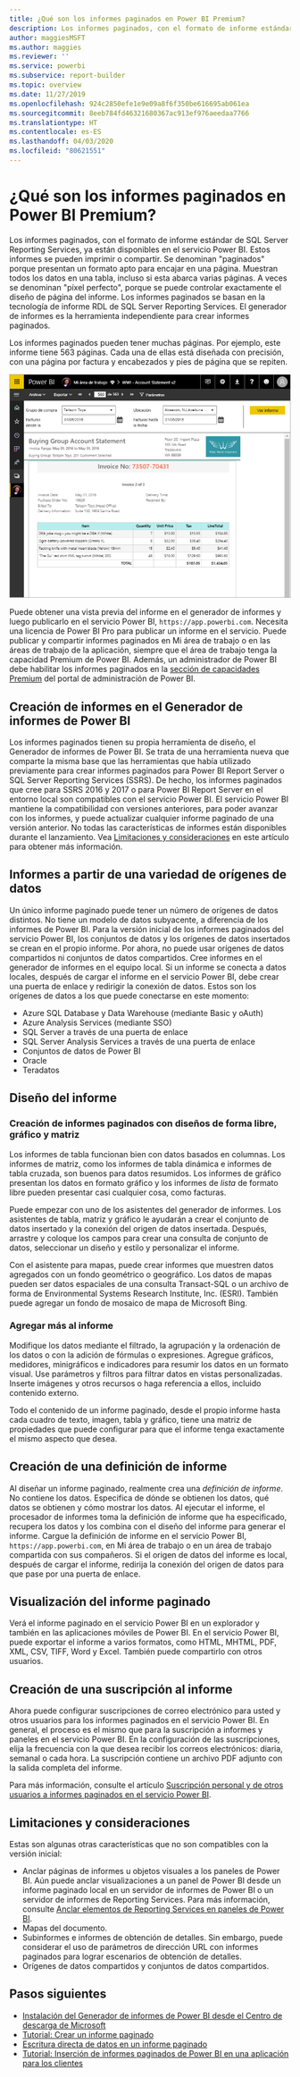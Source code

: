 ```yaml
---
title: ¿Qué son los informes paginados en Power BI Premium?
description: Los informes paginados, con el formato de informe estándar de SQL Server Reporting Services, ya están disponibles en el servicio Power BI. Estos informes se pueden imprimir o compartir. Puede controlar el diseño del informe totalmente. Muestran todos los datos en una tabla, por ejemplo, incluso si la tabla abarca varias páginas.
author: maggiesMSFT
ms.author: maggies
ms.reviewer: ''
ms.service: powerbi
ms.subservice: report-builder
ms.topic: overview
ms.date: 11/27/2019
ms.openlocfilehash: 924c2850efe1e9e09a8f6f350be616695ab061ea
ms.sourcegitcommit: 8eeb784fd46321680367ac913ef976aeedaa7766
ms.translationtype: HT
ms.contentlocale: es-ES
ms.lasthandoff: 04/03/2020
ms.locfileid: "80621551"
---
```

# <a name="what-are-paginated-reports-in-power-bi-premium"></a>¿Qué son los informes paginados en Power BI Premium?

Los informes paginados, con el formato de informe estándar de SQL Server Reporting Services, ya están disponibles en el servicio Power BI. Estos informes se pueden imprimir o compartir. Se denominan "paginados" porque presentan un formato apto para encajar en una página. Muestran todos los datos en una tabla, incluso si esta abarca varias páginas. A veces se denominan "píxel perfecto", porque se puede controlar exactamente el diseño de página del informe. Los informes paginados se basan en la tecnología de informe RDL de SQL Server Reporting Services. El generador de informes es la herramienta independiente para crear informes paginados. 

Los informes paginados pueden tener muchas páginas. Por ejemplo, este informe tiene 563 páginas. Cada una de ellas está diseñada con precisión, con una página por factura y encabezados y pies de página que se repiten.

![Paginado](media/paginated-reports-report-builder-power-bi/power-bi-paginated-wwi-report-page.png)

Puede obtener una vista previa del informe en el generador de informes y luego publicarlo en el servicio Power BI, `https://app.powerbi.com`. Necesita una licencia de Power BI Pro para publicar un informe en el servicio. Puede publicar y compartir informes paginados en Mi área de trabajo o en las áreas de trabajo de la aplicación, siempre que el área de trabajo tenga la capacidad Premium de Power BI. Además, un administrador de Power BI debe habilitar los informes paginados en la [sección de capacidades Premium](../service-admin-premium-workloads.md#paginated-reports) del portal de administración de Power BI. 

## <a name="create-reports-in-power-bi-report-builder"></a>Creación de informes en el Generador de informes de Power BI

Los informes paginados tienen su propia herramienta de diseño, el Generador de informes de Power BI. Se trata de una herramienta nueva que comparte la misma base que las herramientas que había utilizado previamente para crear informes paginados para Power BI Report Server o SQL Server Reporting Services (SSRS). De hecho, los informes paginados que cree para SSRS 2016 y 2017 o para Power BI Report Server en el entorno local son compatibles con el servicio Power BI. El servicio Power BI mantiene la compatibilidad con versiones anteriores, para poder avanzar con los informes, y puede actualizar cualquier informe paginado de una versión anterior. No todas las características de informes están disponibles durante el lanzamiento. Vea [Limitaciones y consideraciones](#limitations-and-considerations) en este artículo para obtener más información.
     
## <a name="report-from-a-variety-of-data-sources"></a>Informes a partir de una variedad de orígenes de datos

Un único informe paginado puede tener un número de orígenes de datos distintos. No tiene un modelo de datos subyacente, a diferencia de los informes de Power BI. Para la versión inicial de los informes paginados del servicio Power BI, los conjuntos de datos y los orígenes de datos insertados se crean en el propio informe. Por ahora, no puede usar orígenes de datos compartidos ni conjuntos de datos compartidos. Cree informes en el generador de informes en el equipo local. Si un informe se conecta a datos locales, después de cargar el informe en el servicio Power BI, debe crear una puerta de enlace y redirigir la conexión de datos. Estos son los orígenes de datos a los que puede conectarse en este momento:

- Azure SQL Database y Data Warehouse (mediante Basic y oAuth)
- Azure Analysis Services (mediante SSO)
- SQL Server a través de una puerta de enlace
- SQL Server Analysis Services a través de una puerta de enlace
- Conjuntos de datos de Power BI
- Oracle
- Teradatos

## <a name="design-your-report"></a>Diseño del informe  

### <a name="create-paginated-reports-with-matrix-chart-and-free-form-layouts"></a>Creación de informes paginados con diseños de forma libre, gráfico y matriz

Los informes de tabla funcionan bien con datos basados en columnas. Los informes de matriz, como los informes de tabla dinámica e informes de tabla cruzada, son buenos para datos resumidos. Los informes de gráfico presentan los datos en formato gráfico y los informes de *lista* de formato libre pueden presentar casi cualquier cosa, como facturas. 
  
Puede empezar con uno de los asistentes del generador de informes. Los asistentes de tabla, matriz y gráfico le ayudarán a crear el conjunto de datos insertado y la conexión del origen de datos insertada. Después, arrastre y coloque los campos para crear una consulta de conjunto de datos, seleccionar un diseño y estilo y personalizar el informe.  
  
Con el asistente para mapas, puede crear informes que muestren datos agregados con un fondo geométrico o geográfico. Los datos de mapas pueden ser datos espaciales de una consulta Transact-SQL o un archivo de forma de Environmental Systems Research Institute, Inc. (ESRI). También puede agregar un fondo de mosaico de mapa de Microsoft Bing.  

### <a name="add-more-to-your-report"></a>Agregar más al informe

Modifique los datos mediante el filtrado, la agrupación y la ordenación de los datos o con la adición de fórmulas o expresiones. Agregue gráficos, medidores, minigráficos e indicadores para resumir los datos en un formato visual.  Use parámetros y filtros para filtrar datos en vistas personalizadas. Inserte imágenes y otros recursos o haga referencia a ellos, incluido contenido externo.  

Todo el contenido de un informe paginado, desde el propio informe hasta cada cuadro de texto, imagen, tabla y gráfico, tiene una matriz de propiedades que puede configurar para que el informe tenga exactamente el mismo aspecto que desea.

## <a name="creating-a-report-definition"></a>Creación de una definición de informe

Al diseñar un informe paginado, realmente crea una *definición de informe*. No contiene los datos. Especifica de dónde se obtienen los datos, qué datos se obtienen y cómo mostrar los datos. Al ejecutar el informe, el procesador de informes toma la definición de informe que ha especificado, recupera los datos y los combina con el diseño del informe para generar el informe. Cargue la definición de informe en el servicio Power BI, `https://app.powerbi.com`, en Mi área de trabajo o en un área de trabajo compartida con sus compañeros. Si el origen de datos del informe es local, después de cargar el informe, redirija la conexión del origen de datos para que pase por una puerta de enlace. 

## <a name="view-your-paginated-report"></a>Visualización del informe paginado
Verá el informe paginado en el servicio Power BI en un explorador y también en las aplicaciones móviles de Power BI. En el servicio Power BI, puede exportar el informe a varios formatos, como HTML, MHTML, PDF, XML, CSV, TIFF, Word y Excel. También puede compartirlo con otros usuarios.  

## <a name="create-a-subscription-to-your-report"></a>Creación de una suscripción al informe

Ahora puede configurar suscripciones de correo electrónico para usted y otros usuarios para los informes paginados en el servicio Power BI. En general, el proceso es el mismo que para la suscripción a informes y paneles en el servicio Power BI. En la configuración de las suscripciones, elija la frecuencia con la que desea recibir los correos electrónicos: diaria, semanal o cada hora. La suscripción contiene un archivo PDF adjunto con la salida completa del informe.

Para más información, consulte el artículo [Suscripción personal y de otros usuarios a informes paginados en el servicio Power BI](../consumer/paginated-reports-subscriptions.md). 

## <a name="limitations-and-considerations"></a>Limitaciones y consideraciones

Estas son algunas otras características que no son compatibles con la versión inicial:

- Anclar páginas de informes u objetos visuales a los paneles de Power BI. Aún puede anclar visualizaciones a un panel de Power BI desde un informe paginado local en un servidor de informes de Power BI o un servidor de informes de Reporting Services. Para más información, consulte [Anclar elementos de Reporting Services en paneles de Power BI](https://docs.microsoft.com/sql/reporting-services/pin-reporting-services-items-to-power-bi-dashboards).
- Mapas del documento.
- Subinformes e informes de obtención de detalles.  Sin embargo, puede considerar el uso de parámetros de dirección URL con informes paginados para lograr escenarios de obtención de detalles.
- Orígenes de datos compartidos y conjuntos de datos compartidos.

 
## <a name="next-steps"></a>Pasos siguientes

- [Instalación del Generador de informes de Power BI desde el Centro de descarga de Microsoft](https://go.microsoft.com/fwlink/?linkid=2086513)
- [Tutorial: Crear un informe paginado](paginated-reports-quickstart-aw.md)
- [Escritura directa de datos en un informe paginado](paginated-reports-enter-data.md)
- [Tutorial: Inserción de informes paginados de Power BI en una aplicación para los clientes](../developer/embed-paginated-reports-customers.md)